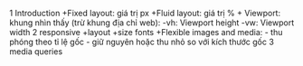 1 Introduction
    +Fixed layout: giá trị px
    +Fluid layout: giá trị %
    + Viewport: khung nhìn thấy (trừ khung địa chỉ web):
        -vh: Viewport height
        -vw: Viewport width
2 responsive 
    +layout
    +size fonts
    +Flexible images and media: - thu phóng theo tỉ lệ gốc
                                - giữ nguyên hoặc thu nhỏ so với kích thước gốc
3 media queries
    